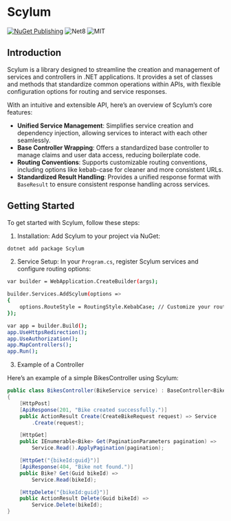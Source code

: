 # Scylum

[![NuGet Publishing](https://github.com/hypeproxy/orchestrator/actions/workflows/publish.yml/badge.svg)](https://github.com/hypeproxy/orchestrator/actions/workflows/publish.yml)
![Net8](https://img.shields.io/badge/.NET-8.0%20LTS-blue)
![MIT](https://img.shields.io/badge/MIT-License-yellow)

## Introduction

Scylum is a library designed to streamline the creation and management of services and controllers in .NET applications. It provides a set of classes and methods that standardize common operations within APIs, with flexible configuration options for routing and service responses.

With an intuitive and extensible API, here’s an overview of Scylum’s core features:

- **Unified Service Management**: Simplifies service creation and dependency injection, allowing services to interact with each other seamlessly.
- **Base Controller Wrapping**: Offers a standardized base controller to manage claims and user data access, reducing boilerplate code.
- **Routing Conventions**: Supports customizable routing conventions, including options like kebab-case for cleaner and more consistent URLs.
- **Standardized Result Handling**: Provides a unified response format with `BaseResult` to ensure consistent response handling across services.

## Getting Started

To get started with Scylum, follow these steps:

1. Installation: Add Scylum to your project via NuGet:

```bash
dotnet add package Scylum
```

2. Service Setup: In your `Program.cs`, register Scylum services and configure routing options:

```bash
var builder = WebApplication.CreateBuilder(args);

builder.Services.AddScylum(options =>
{
    options.RouteStyle = RoutingStyle.KebabCase; // Customize your routing style here
});

var app = builder.Build();
app.UseHttpsRedirection();
app.UseAuthorization();
app.MapControllers();
app.Run();
```

3. Example of a Controller

Here’s an example of a simple BikesController using Scylum:

```csharp
public class BikesController(BikeService service) : BaseController<BikeService>(service)
{
    [HttpPost]
    [ApiResponse(201, "Bike created successfully.")]
    public ActionResult Create(CreateBikeRequest request) => Service
        .Create(request);

    [HttpGet]
    public IEnumerable<Bike> Get(PaginationParameters pagination) => 
        Service.Read().ApplyPagination(pagination);

    [HttpGet("{bikeId:guid}")]
    [ApiResponse(404, "Bike not found.")]
    public Bike? Get(Guid bikeId) =>
        Service.Read(bikeId);

    [HttpDelete("{bikeId:guid}")]
    public ActionResult Delete(Guid bikeId) =>
        Service.Delete(bikeId);
}
```
